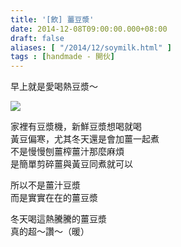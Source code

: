```yaml
---
title: '[飲] 薑豆漿'
date: 2014-12-08T09:00:00.000+08:00
draft: false
aliases: [ "/2014/12/soymilk.html" ]
tags : [handmade - 開伙]
---
```


早上就是愛喝熱豆漿～  

![](/images/gingersoymilk.jpg)

家裡有豆漿機，新鮮豆漿想喝就喝  
黃豆偏寒，尤其冬天還是會加薑一起煮  
不是慢慢刨薑榨薑汁那麼麻煩  
是簡單剪碎薑與黃豆同煮就可以  
  
所以不是薑汁豆漿  
而是實實在在的薑豆漿  
  
冬天喝這熱騰騰的薑豆漿  
真的超～讚～（暖）
